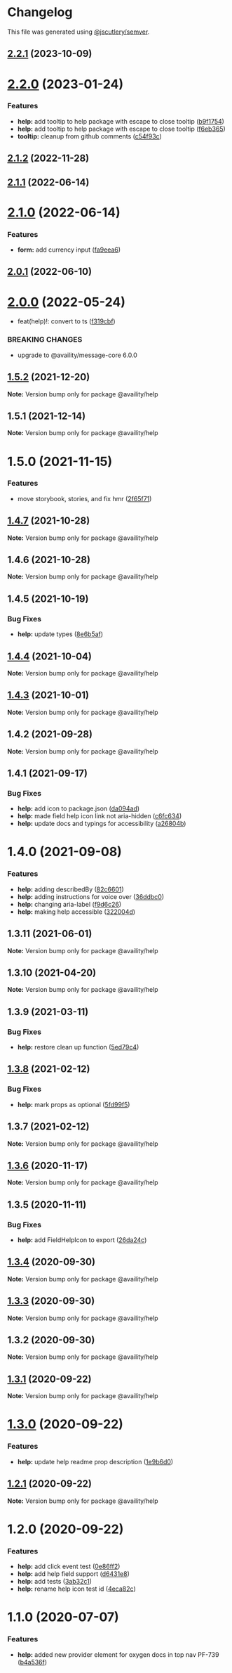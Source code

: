 # Changelog

This file was generated using [@jscutlery/semver](https://github.com/jscutlery/semver).

## [2.2.1](https://github.com/Availity/availity-react/compare/@availity/help@2.2.0...@availity/help@2.2.1) (2023-10-09)



# [2.2.0](https://github.com/Availity/availity-react/compare/@availity/help@2.1.2...@availity/help@2.2.0) (2023-01-24)


### Features

* **help:** add tooltip to help package with escape to close tooltip ([b9f1754](https://github.com/Availity/availity-react/commit/b9f175447a19688ac4c4a2bfd4f471652175eea4))
* **help:** add tooltip to help package with escape to close tooltip ([f6eb365](https://github.com/Availity/availity-react/commit/f6eb365e36d5e30bc6bd8a709381c46aa0029c5d))
* **tooltip:** cleanup from github comments ([c54f93c](https://github.com/Availity/availity-react/commit/c54f93cf792e53ab6d84669504727ee849a7cddd))



## [2.1.2](https://github.com/Availity/availity-react/compare/@availity/help@2.1.1...@availity/help@2.1.2) (2022-11-28)



## [2.1.1](https://github.com/Availity/availity-react/compare/@availity/help@2.1.0...@availity/help@2.1.1) (2022-06-14)



# [2.1.0](https://github.com/Availity/availity-react/compare/@availity/help@2.0.1...@availity/help@2.1.0) (2022-06-14)


### Features

* **form:** add currency input ([fa9eea6](https://github.com/Availity/availity-react/commit/fa9eea6a3b3dd2ef741a0658c102e36c6db5288c))



## [2.0.1](https://github.com/Availity/availity-react/compare/@availity/help@2.0.0...@availity/help@2.0.1) (2022-06-10)



# [2.0.0](https://github.com/Availity/availity-react/compare/@availity/help@1.5.2...@availity/help@2.0.0) (2022-05-24)


* feat(help)!: convert to ts ([f319cbf](https://github.com/Availity/availity-react/commit/f319cbf45508391277bed6254e8cd041d08a7394))


### BREAKING CHANGES

* upgrade to @availity/message-core 6.0.0



## [1.5.2](https://github.com/Availity/availity-react/compare/@availity/help@1.5.1...@availity/help@1.5.2) (2021-12-20)

**Note:** Version bump only for package @availity/help





## 1.5.1 (2021-12-14)

**Note:** Version bump only for package @availity/help





# 1.5.0 (2021-11-15)


### Features

* move storybook, stories, and fix hmr ([2f65f71](https://github.com/Availity/availity-react/commit/2f65f71769d2d981e22700b87a09516833588f64))





## [1.4.7](https://github.com/Availity/availity-react/compare/@availity/help@1.4.6...@availity/help@1.4.7) (2021-10-28)

**Note:** Version bump only for package @availity/help





## 1.4.6 (2021-10-28)

**Note:** Version bump only for package @availity/help





## 1.4.5 (2021-10-19)


### Bug Fixes

* **help:** update types ([8e6b5af](https://github.com/Availity/availity-react/commit/8e6b5afc2dfd4d91564d8e9f4d737a30a405fb8a))





## [1.4.4](https://github.com/Availity/availity-react/compare/@availity/help@1.4.3...@availity/help@1.4.4) (2021-10-04)

**Note:** Version bump only for package @availity/help





## [1.4.3](https://github.com/Availity/availity-react/compare/@availity/help@1.4.2...@availity/help@1.4.3) (2021-10-01)

**Note:** Version bump only for package @availity/help





## 1.4.2 (2021-09-28)

**Note:** Version bump only for package @availity/help





## 1.4.1 (2021-09-17)


### Bug Fixes

* **help:** add icon to package.json ([da094ad](https://github.com/Availity/availity-react/commit/da094ad370b5281dc88f7e55c469dcc72f09d543))
* **help:** made field help icon link not aria-hidden ([c6fc634](https://github.com/Availity/availity-react/commit/c6fc63468f136f89933fe3c78a7002eac73c72bc))
* **help:** update docs and typings for accessibility ([a26804b](https://github.com/Availity/availity-react/commit/a26804b9f1f962c9a3573ff9cd23f1f4f7819b24))





# 1.4.0 (2021-09-08)


### Features

* **help:** adding describedBy ([82c6601](https://github.com/Availity/availity-react/commit/82c660120f80987139016a4bdccb8d523c082c83))
* **help:** adding instructions for voice over ([36ddbc0](https://github.com/Availity/availity-react/commit/36ddbc00c042978a78b3012b449e8b1e151c1698))
* **help:** changing aria-label ([f9d6c26](https://github.com/Availity/availity-react/commit/f9d6c26455b25043e40d8d1fa9a85afd909ec88b))
* **help:** making help accessible ([322004d](https://github.com/Availity/availity-react/commit/322004d0c0c62b9f1daa2692225e6f165e4059a6))





## 1.3.11 (2021-06-01)

**Note:** Version bump only for package @availity/help





## 1.3.10 (2021-04-20)

**Note:** Version bump only for package @availity/help





## 1.3.9 (2021-03-11)


### Bug Fixes

* **help:** restore clean up function ([5ed79c4](https://github.com/Availity/availity-react/commit/5ed79c41cf578c5e6565b932266c993f64fbfc8e))





## [1.3.8](https://github.com/Availity/availity-react/compare/@availity/help@1.3.7...@availity/help@1.3.8) (2021-02-12)


### Bug Fixes

* **help:** mark props as optional ([5fd99f5](https://github.com/Availity/availity-react/commit/5fd99f5ef0f6d1a4f9b7f53f838595cf528ad5c2))





## 1.3.7 (2021-02-12)

**Note:** Version bump only for package @availity/help





## [1.3.6](https://github.com/Availity/availity-react/compare/@availity/help@1.3.5...@availity/help@1.3.6) (2020-11-17)

**Note:** Version bump only for package @availity/help





## 1.3.5 (2020-11-11)


### Bug Fixes

* **help:** add FieldHelpIcon to export ([26da24c](https://github.com/Availity/availity-react/commit/26da24cace8828cc60d073fc26acbaab7b596a3a))





## [1.3.4](https://github.com/Availity/availity-react/compare/@availity/help@1.3.3...@availity/help@1.3.4) (2020-09-30)

**Note:** Version bump only for package @availity/help





## [1.3.3](https://github.com/Availity/availity-react/compare/@availity/help@1.3.2...@availity/help@1.3.3) (2020-09-30)

**Note:** Version bump only for package @availity/help





## 1.3.2 (2020-09-30)

**Note:** Version bump only for package @availity/help





## [1.3.1](https://github.com/Availity/availity-react/compare/@availity/help@1.3.0...@availity/help@1.3.1) (2020-09-22)

**Note:** Version bump only for package @availity/help





# [1.3.0](https://github.com/Availity/availity-react/compare/@availity/help@1.2.1...@availity/help@1.3.0) (2020-09-22)


### Features

* **help:** update help readme prop description ([1e9b6d0](https://github.com/Availity/availity-react/commit/1e9b6d08fb12bab3fd82240f94e25e0b12fecf6b))





## [1.2.1](https://github.com/Availity/availity-react/compare/@availity/help@1.2.0...@availity/help@1.2.1) (2020-09-22)

**Note:** Version bump only for package @availity/help





# 1.2.0 (2020-09-22)


### Features

* **help:** add click event test ([0e86ff2](https://github.com/Availity/availity-react/commit/0e86ff260723d7b238197684cdd26b3435a9232e))
* **help:** add help field support ([d6431e8](https://github.com/Availity/availity-react/commit/d6431e8a34b96802ee48c78b41d2b5e3900cff23))
* **help:** add tests ([3ab32c1](https://github.com/Availity/availity-react/commit/3ab32c1b3bf19d5a28fe4fdde2cd9f5bdc541eb1))
* **help:** rename help icon test id ([4eca82c](https://github.com/Availity/availity-react/commit/4eca82cbc618350f6c0a6e05a1aad76b60fb815a))





# 1.1.0 (2020-07-07)


### Features

* **help:** added new provider element for oxygen docs in top nav PF-739 ([b4a536f](https://github.com/Availity/availity-react/commit/b4a536f50fb768e0e900b0a95cf452c86b0c06a4))
